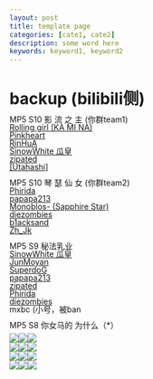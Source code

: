 ```yaml
---
layout: post
title: template page
categories: [cate1, cate2]
description: some word here
keywords: keyword1, keyword2
---
```

# backup (bilibili侧)
<div style="line-height: 0px;">
<p>MP5 S10 影 流 之 主 (你群team1)</p>
<p><a href="https://osu.ppy.sh/users/717667" target="_blank">Rolling girl (KA MI NA)</a></p>
<p><a href="https://osu.ppy.sh/users/1269067" target="_blank">Pinkheart</a></p>
<p><a href="https://space.bilibili.com/2358771" target="_blank">RinHuA</a></p>
<p><a href="https://https/space.bilibili.com/3230950" target="_blank">SinowWhite 瓜皇</a></p>
<p><a href="https://space.bilibili.com/1509391" target="_blank">zipated</a></p>
<p><a href="https://osu.ppy.sh/users/1656722" target="_blank">[Utahashi]</a></p>
<br><p>MP5 S10 琴 瑟 仙 女 (你群team2)</p>
<p><a href="https://https/space.bilibili.com/1406177" target="_blank">Phirida</a></p>
<p><a href="http://https/osu.ppy.sh/users/5260915" target="_blank">papapa213</a></p>
<p><a href="https://space.bilibili.com/10946192" target="_blank">Monoblos- (Sapphire Star)</a></p>
<p><a href="https://https/space.bilibili.com/2140107" target="_blank">diezombies</a></p>
<p><a href="https://osu.ppy.sh/users/13242568" target="_blank">b1acksand</a></p>
<p><a href="https://osu.ppy.sh/users/9037287" target="_blank">Zh_Jk</a></p>
<br><p>MP5 S9 秘法乳业</p>
<p><a href="https://https/space.bilibili.com/3230950" target="_blank">SinowWhite 瓜皇</a></p>
<p><a href="https://https/space.bilibili.com/8210862" target="_blank">JunMoyan</a></p>
<p><a href="http://https/osu.ppy.sh/users/9643855" target="_blank">SuperdoG</a></p>
<p><a href="http://https/osu.ppy.sh/users/5260915" target="_blank">papapa213</a></p>
<p><a href="https://https/space.bilibili.com/1509391" target="_blank">zipated</a></p>
<p><a href="https://https/space.bilibili.com/1406177" target="_blank">Phirida</a></p>
<p><a href="https://https/space.bilibili.com/2140107" target="_blank">diezombies</a></p>
<p>mxbc (小号，被ban</p>
<br><p>MP5 S8 你女马的 为什么（*）</p>
<br><img src="https://i.ppy.sh/0e59daf5933b0577d197f3f6ad8e347e302329f2/68747470733a2f2f692e696d6775722e636f6d2f57304e485968362e6a7067"><a href="https://space.bilibili.com/2140107" target="_blank"><img src="https://i.ppy.sh/14f0861646446feb4a402ae0637833ef3724d8f8/68747470733a2f2f692e696d6775722e636f6d2f634670626669592e6a7067"></a><a href="https://space.bilibili.com/1509391" target="_blank"><img src="https://i.ppy.sh/0821b51aa883e5f2ab21472a46d38d661885c2f1/68747470733a2f2f692e696d6775722e636f6d2f386f4a6a614b392e6a7067"></a><br><a href="https://space.bilibili.com/10946192" target="_blank"><img src="https://i.ppy.sh/1ca0c9a5a816d44db58788221a04223a762fdd79/68747470733a2f2f692e696d6775722e636f6d2f53574f506559612e6a7067"></a><a href="https://space.bilibili.com/3230950" target="_blank"><img src="https://i.ppy.sh/c05382315c3c8cea17ea1ff580248a0c61ebda78/68747470733a2f2f692e696d6775722e636f6d2f4a4875655974582e6a7067"></a><img src="https://i.ppy.sh/68438f9fad9545fcad46fd309317dd88aa5e1480/68747470733a2f2f692e696d6775722e636f6d2f3547414c61416e2e6a7067"><br><img src="https://i.ppy.sh/5838dda5870746c733758960214daa9adfdb323f/68747470733a2f2f692e696d6775722e636f6d2f634942556947432e6a7067"><a href="https://space.bilibili.com/2358771" target="_blank"><img src="https://i.ppy.sh/fe0c1db8184fdcb17f88f7c113ee8917042b7a26/68747470733a2f2f692e696d6775722e636f6d2f39714436414e622e6a7067"></a><a href="https://osu.ppy.sh/users/1269067" target="_blank"><img src="https://i.ppy.sh/4597f87ad6dd16bca66cdf121a2761bfe3a47571/68747470733a2f2f692e696d6775722e636f6d2f46796e317065522e6a7067"></a><br><img src="https://i.ppy.sh/3e75b0b53a3905eb83b866298df58f617eaa40f3/68747470733a2f2f692e696d6775722e636f6d2f79455a49365a4c2e6a7067"><a href="https://space.bilibili.com/1406177" target="_blank"><img src="https://i.ppy.sh/4f5ff3470cdacd5bc66e58b04ca9d00561daaaf7/68747470733a2f2f692e696d6775722e636f6d2f6d4e38734d37702e6a7067"></a><a href="https://osu.ppy.sh/users/10630389" target="_blank"><img src="https://i.ppy.sh/b82580af6722a58b259ba4998033ca6444005032/68747470733a2f2f692e696d6775722e636f6d2f3866326b6a56572e6a7067"></a></div>